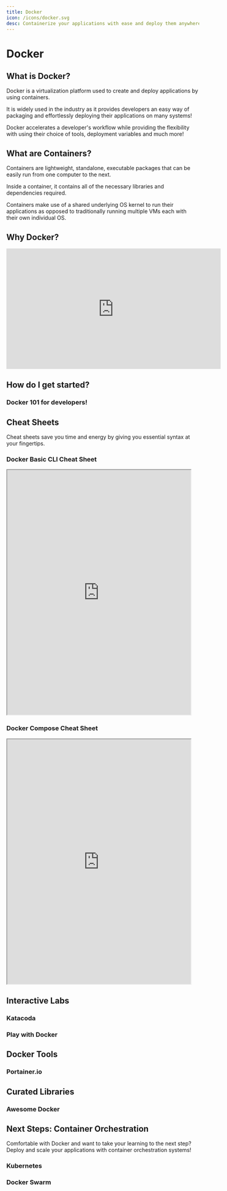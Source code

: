 ```yaml
---
title: Docker
icon: /icons/docker.svg
desc: Containerize your applications with ease and deploy them anywhere!
---
```


# Docker

## What is Docker?

Docker is a virtualization platform used to create and deploy applications by using containers.

It is widely used in the industry as it provides developers an easy way of packaging and effortlessly deploying their applications on many systems!

Docker accelerates a developer's workflow while providing the flexibility with using their choice of tools, deployment variables and much more!

## What are Containers?

Containers are lightweight, standalone, executable packages that can be easily run from one computer to the next.
 
Inside a container, it contains all of the necessary libraries and dependencies required.
 
Containers make use of a shared underlying OS kernel to run their applications as opposed to traditionally running multiple VMs each with their own individual OS.

<grid-1-x-2 button="Check it out!" :reversed="true" link="https://www.netapp.com/us/info/what-are-containers.aspx" img-src="https://www.docker.com/sites/default/files/d8/2018-11/docker-containerized-and-vm-transparent-bg.png" desc="Find out more about containers and their benefits!"></grid-1-x-2>

## Why Docker?

<div style="padding:0 0 0 0;position:relative;"><iframe width="560" height="315" src="https://www.youtube.com/embed/_dfLOzuIg2o?controls=0&amp;start=18&end=242" frameborder="0" allow="accelerometer; autoplay; encrypted-media; gyroscope; picture-in-picture" allowfullscreen></iframe></div>

## How do I get started?

### Docker 101 for developers!

<grid-1-x-2 button="Start Learning!" link="https://www.docker.com/101-tutorial" img-src="https://www.docker.com/sites/default/files/d8/2020-03/playwithdockertoo.png" desc="In this course, you will learn the Docker basics through a series of interactive tutorials!" button="Start Learning!"></grid-1-x-2>

## Cheat Sheets

Cheat sheets save you time and energy by giving you essential syntax at your fingertips.

<div class="scrolling-wrapper">
  
  <div class="scroll-child">

### Docker Basic CLI Cheat Sheet

   <iframe src="https://lostindetails.com/cheatsheet/docker/docker_blue2_light.pdf" width="480" height="640"></iframe>
   </div>

   <div class="scroll-child">

### Docker Compose Cheat Sheet

   <iframe src="https://cheatography.com//gauravpandey44/cheat-sheets/docker-compose/pdf_bw/" width="480" height="640"></iframe>
   </div>
</div>

<grid-1-x-2 img-Src="https://raw.githubusercontent.com/sangam14/dockercheatsheets/master/dockercheatsheet8.png" link="http://dockerlabs.collabnix.com/docker/cheatsheet/" button="Check it out!" desc="An essential and comprehensive list of most Docker commands with usage examples!"></grid-1-x-2>
<grid-1-x-2 :reversed="true" img-Src="https://extremeautomation.io/img/cheatsheets/cheat_sheet_docker_page_1.png" link="https://extremeautomation.io/img/cheatsheets/cheat_sheet_docker_page_1.png" button="Check it out!" desc="A DockerFile and definition cheat sheet!"></grid-1-x-2>

## Interactive Labs

### Katacoda
<grid-1-x-2 img-Src="https://raw.githubusercontent.com/katacoda/scenario-examples/master/assets/avatar.png" link="https://www.katacoda.com/courses/docker" button="Check it out!" desc="Get more hands on experience with Docker and containers through interactive labs and scenarios!"></grid-1-x-2>

### Play with Docker
<grid-1-x-2 :reversed="true" img-Src="https://www.docker.com/sites/default/files/d8/styles/role_icon/public/2020-01/Moby-and-Friends.jpeg?itok=pwBxOtY6" link="https://training.play-with-docker.com/" button="Check it out!" desc="More labs and tutorials that are specific to Developers, System Administrators and more!"></grid-1-x-2>

## Docker Tools

### Portainer.io
<grid-1-x-2 img-Src="https://raw.githubusercontent.com/portainer/portainer/develop/app/assets/images/logo_alt.png" link="https://www.portainer.io/" button="Check it out!" desc="Setup and deploy your containers with a click of a button!"></grid-1-x-2>

## Curated Libraries

### Awesome Docker
<grid-1-x-2 :reversed="true" img-Src="https://deploybot.com/assets/blog/Using-Docker-Containersposting.png" link="https://github.com/veggiemonk/awesome-docker#contents-" button="Check it out!" desc="A curated list of awesome resources, projects, tools and other things related to Docker!"></grid-1-x-2>

## Next Steps: Container Orchestration
Comfortable with Docker and want to take your learning to the next step?
Deploy and scale your applications with container orchestration systems!

### Kubernetes
<grid-1-x-2 img-Src="https://raw.githubusercontent.com/kubernetes/kubernetes/master/logo/logo.png" link="https://kubernetes.io/docs/concepts/overview/what-is-kubernetes/" button="Explore Kubernetes!" desc="The most popular container orchestration system used to launch and scale your applications!"></grid-1-x-2>

### Docker Swarm
<grid-1-x-2 :reversed="true" img-Src="https://raw.githubusercontent.com/play-with-docker/play-with-docker/master/www/assets/swarm.png" link="https://rominirani.com/docker-swarm-tutorial-b67470cf8872" button="Explore Docker Swarm!" desc="Another widely used orchestration system for managing containers!"></grid-1-x-2>
